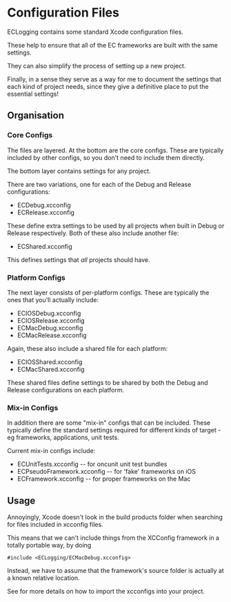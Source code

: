 Configuration Files
===================

ECLogging contains some standard Xcode configuration files.

These help to ensure that all of the EC frameworks are built with the same settings. 

They can also simplify the process of setting up a new project.

Finally, in a sense they serve as a way for me to document the settings that each kind of project needs, since they give a definitive place to put the essential settings!

Organisation
------------

### Core Configs

The files are layered. At the bottom are the core configs. These are typically included by other configs, so you don't need to include them directly.

The bottom layer contains settings for any project.

There are two variations, one for each of the Debug and Release configurations: 

- ECDebug.xcconfig
- ECRelease.xcconfig

These define extra settings to be used by all projects when built in Debug or Release respectively. Both of these also include another file:

- ECShared.xcconfig

This defines settings that _all_ projects should have.


### Platform Configs

The next layer consists of per-platform configs. These are typically the ones that you'll actually include:

- ECIOSDebug.xcconfig
- ECIOSRelease.xcconfig
- ECMacDebug.xcconfig
- ECMacRelease.xcconfig

Again, these also include a shared file for each platform:

- ECIOSShared.xcconfig
- ECMacShared.xcconfig

These shared files define settings to be shared by both the Debug and Release configurations on each platform.


### Mix-in Configs

In addition there are some "mix-in" configs that can be included. These typically define the standard settings required for different kinds of target - eg frameworks, applications, unit tests.

Current mix-in configs include:

- ECUnitTests.xcconfig -- for oncunit unit test bundles
- ECPseudoFramework.xcconfig -- for 'fake' frameworks on iOS
- ECFramework.xcconfig -- for proper frameworks on the Mac


Usage
-----

Annoyingly, Xcode doesn't look in the build products folder when searching for files included in xcconfig files.

This means that we can't include things from the XCConfig framework in a totally portable way, by doing

    #include <ECLogging/ECMacDebug.xcconfig>

Instead, we have to assume that the framework's source folder is actually at a known relative location.

See <ImportNote> for more details on how to import the xcconfigs into your project.